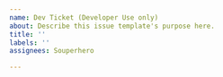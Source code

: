 ```yaml
---
name: Dev Ticket (Developer Use only)
about: Describe this issue template's purpose here.
title: ''
labels: ''
assignees: Souperhero

---
```



